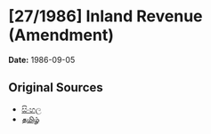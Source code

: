 # [27/1986] Inland Revenue (Amendment)

**Date:** 1986-09-05

## Original Sources

- [සිංහල](https://documents.gov.lk/view/acts/1986/9/27-1986_S.pdf)
- [தமிழ்](https://documents.gov.lk/view/acts/1986/9/27-1986_T.pdf)
